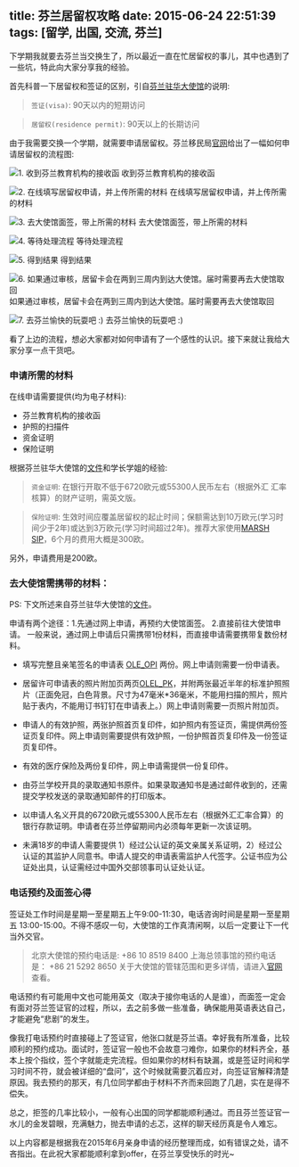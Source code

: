 title: 芬兰居留权攻略
date: 2015-06-24 22:51:39
tags: [留学, 出国, 交流, 芬兰]
---
下学期我就要去芬兰当交换生了，所以最近一直在忙居留权的事儿，其中也遇到了一些坑，特此向大家分享我的经验。

首先科普一下居留权和签证的区别，引自[芬兰驻华大使馆](http://www.finland.cn/public/default.aspx?nodeid=35198&contentlan=20&culture=zh-CN)的说明:

> `签证(visa)`: 90天以内的短期访问

> `居留权(residence permit)`: 90天以上的长期访问

由于我需要交换一个学期，就需要申请居留权。芬兰移民局[官网](http://www.migri.fi/studying_in_finland)给出了一幅如何申请居留权的流程图:

![1. 收到芬兰教育机构的接收函](http://upload-images.jianshu.io/upload_images/49499-4ae65df33ddbb9fe.png)
收到芬兰教育机构的接收函

![2. 在线填写居留权申请，并上传所需的材料](http://upload-images.jianshu.io/upload_images/49499-6eb2f836de2a6f40.png)
在线填写居留权申请，并上传所需的材料

![3. 去大使馆面签，带上所需的材料](http://upload-images.jianshu.io/upload_images/49499-dea367f4a7d3df77.png)
去大使馆面签，带上所需的材料

<!-- more -->

![4. 等待处理流程](http://upload-images.jianshu.io/upload_images/49499-2f499cfb68065e72.png)
等待处理流程

![5. 得到结果](http://upload-images.jianshu.io/upload_images/49499-01e6fe8d7083867c.png)
得到结果

![6. 如果通过审核，居留卡会在两到三周内到达大使馆。届时需要再去大使馆取回](http://upload-images.jianshu.io/upload_images/49499-02f299dcd3ad3a91.png)
如果通过审核，居留卡会在两到三周内到达大使馆。届时需要再去大使馆取回

![7. 去芬兰愉快的玩耍吧 :)](http://upload-images.jianshu.io/upload_images/49499-925a240b0cbb81be.png)
去芬兰愉快的玩耍吧 :)

看了上边的流程，想必大家都对如何申请有了一个感性的认识。接下来就让我给大家分享一点干货吧。

### 申请所需的材料

在线申请需要提供(均为电子材料):
- 芬兰教育机构的接收函
- 护照的扫描件
- 资金证明
- 保险证明

根据芬兰驻华大使馆的[文件](http://www.finland.cn/public/download.aspx?ID=129064&GUID={7FB83686-CFB9-47DB-8622-AF05F00B05EF})和学长学姐的经验:
> `资金证明`: 在银行开取不低于6720欧元或55300人民币左右（根据外汇
汇率核算）的财产证明，需英文版。

> `保险证明`: 生效时间应覆盖居留权的起止时间；保额需达到10万欧元(学习时间少于2年)或达到3万欧元(学习时间超过2年)。推荐大家使用[MARSH SIP](http://www.studyinfinland.fi/healthinsurance)，6个月的费用大概是300欧。

另外，申请费用是200欧。

### 去大使馆需携带的材料：

PS: 下文所述来自芬兰驻华大使馆的[文件](http://www.finland.cn/public/download.aspx?ID=129064&GUID={7FB83686-CFB9-47DB-8622-AF05F00B05EF})。

申请有两个途径：1.先通过网上申请，再预约大使馆面签。 2.直接前往大使馆申请。
一般来说，通过网上申请后只需携带1份材料，而直接申请需要携带复数份材料。

- 填写完整且亲笔签名的申请表 [OLE_OPI](http://www.migri.fi/services/application_forms/residence_permit_application_forms#ole_opi_en) 两份。网上申请则需要一份申请表。

- 居留许可申请表的照片附加页两页[OLEL_PK](http://www.migri.fi/download/16681_olel_pk_en.pdf?63f16edc3676d288)，并附两张最近半年的标准护照照片（正面免冠，白色背景。尺寸为47毫米*36毫米，不能用扫描的照片，照片贴于表内，不能用订书钉钉在申请表上。）网上申请则需要一页照片附加页。

- 申请人的有效护照，两张护照首页复印件，如护照内有签证页，需提供两份签证页复印件。网上申请则需要提供有效护照，一份护照首页复印件及一份签证页复印件。

- 有效的医疗保险及两份复印件，网上申请需提供一份复印件。

-  由芬兰学校开具的录取通知书原件。如果录取通知书是通过邮件收到的，还需提交学校发送的录取通知邮件的打印版本。

- 以申请人名义开具的6720欧元或55300人民币左右（根据外汇汇率合算）的银行存款证明。申请者在芬兰停留期间内必须每年更新一次该证明。

- 未满18岁的申请人需要提供 1）经过公认证的英文亲属关系证明，2）经过公认证的其监护人同意书。申请人提交的申请表需监护人代签字。公证书应为公证处出具，认证需经过中国外交部领事司认证处认证。

### 电话预约及面签心得

签证处工作时间是星期一至星期五上午9:00-11:30，电话咨询时间是星期一至星期五 13:00-15:00。不得不感叹一句，大使馆的工作真清闲啊，以后一定要让下一代当外交官。

> 北京大使馆的预约电话是: +86 10 8519 8400
> 上海总领事馆的预约电话是： +86  21 5292 8650
> 关于大使馆的管辖范围和更多详情，请进入[官网](http://www.finland.cn/public/default.aspx?nodeid=35200&contentlan=20&culture=zh-CN)查看。

电话预约有可能用中文也可能用英文（取决于接你电话的人是谁），而面签一定会有面对芬兰签证官的过程，所以，去之前多做一些准备，确保能用英语表达自己，才能避免“悲剧”的发生。

像我打电话预约时直接碰上了签证官，他张口就是芬兰语。幸好我有所准备，比较顺利的预约成功。面试时，签证官一般也不会故意刁难你，如果你的材料齐全，基本上按个指纹，签个字就能走完流程。但如果你的材料有缺漏，或是签证时间和学习时间不符，就会被详细的“盘问”，这个时候就需要沉着应对，向签证官解释清楚原因。我去预约的那天，有几位同学都由于材料不齐而来回跑了几趟，实在是得不偿失。

总之，拒签的几率比较小，一般有心出国的同学都能顺利通过。而且芬兰签证官一水儿的金发碧眼，充满魅力，抛去申请的忐忑，这样的聊天经历真是令人难忘。

以上内容都是根据我在2015年6月亲身申请的经历整理而成，如有错误之处，请不吝指出。在此祝大家都能顺利拿到offer，在芬兰享受快乐的时光~

